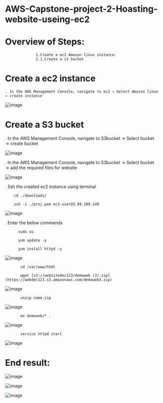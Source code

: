 # AWS-Capstone-project-2-Hoasting-website-useing-ec2


# Overview of Steps:
                  1.Create a ec2 Amazon linux instance.
                  2.1.Create a s3 bucket

# Create a ec2 instance
    . In the AWS Management Console, navigate to ec2 → Select Amazon linux → create instance
   
   ![image](https://user-images.githubusercontent.com/110183786/208365136-2a57500d-2b1f-4e87-a50e-d934f7a279da.png)
   
# Create a S3 bucket
   . In the AWS Management Console, navigate to S3bucket → Select bucket → create bucket

   ![image](https://user-images.githubusercontent.com/110183786/208365992-5d4995ed-361b-4310-a0d7-1364888fc40a.png)


   . In the AWS Management Console, navigate to S3bucket → Select bucket → add the required files for website
   
   ![image](https://user-images.githubusercontent.com/110183786/208366710-1f0236b1-f49a-4c88-af5c-04706bc7c5bf.png)
  
   . Ssh the created ec2 instance using terminal
    
        cd ./downloads/
        
        ssh -i ./proj.pem ec2-user@3.89.109.149
        
        
   ![image](https://user-images.githubusercontent.com/110183786/208374149-1b68eb6c-90dd-4a6e-bf43-acda24fba5a5.png)
   
   . Enter the below commends
      
          sudo su
          
          yum update -y
          
          yum install httpd -y
          
    
    
   ![image](https://user-images.githubusercontent.com/110183786/208375011-a5f39f83-66e5-45ad-85d8-9fbf229c2433.png)

           cd /var/www/html
           
           wget [s3://websitedec123/demoweb (3).zip](https://webdec123.s3.amazonaws.com/demoweb3.zip)
           
           
   ![image](https://user-images.githubusercontent.com/110183786/208379243-26cd72b0-de46-4083-a72a-eba01820edd4.png)
   
   
           unzip name.zip
           
           
   ![image](https://user-images.githubusercontent.com/110183786/208379538-24861089-3e6a-4dea-a175-f644936ac33f.png)
   
           mv demoweb/* .
           
   ![image](https://user-images.githubusercontent.com/110183786/208380334-32ebc98e-6208-402b-8476-1966ae644b55.png)

           service httpd start
           
   ![image](https://user-images.githubusercontent.com/110183786/208381634-ff516158-d5e7-407d-8fea-052908a137fe.png)
   
   # End result:
   
      
   ![image](https://user-images.githubusercontent.com/110183786/208382148-202a4d1a-0433-4e17-9835-3b46b5cfce82.png)
        
   ![image](https://user-images.githubusercontent.com/110183786/208382664-44135353-2cd9-4dc9-a176-03d21a5b7dcd.png)
        
   ![image](https://user-images.githubusercontent.com/110183786/208382726-cdd9b524-f4c5-4a1c-bebc-1d60efe0aa78.png)





          
   
    
    
    
   

   

   




